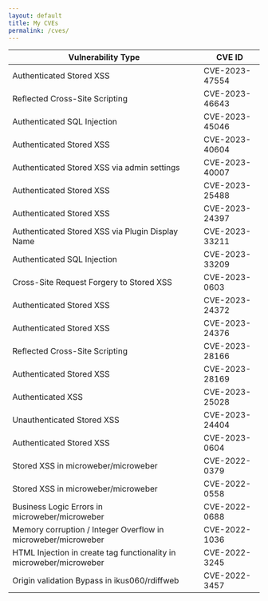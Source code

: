 ```yaml
---
layout: default
title: My CVEs
permalink: /cves/
---
```


| Vulnerability Type                                                | CVE ID         |
|------------------------------------------------------------------|----------------|
| Authenticated Stored XSS                                         | CVE-2023-47554 |
| Reflected Cross-Site Scripting                                   | CVE-2023-46643 |
| Authenticated SQL Injection                                      | CVE-2023-45046 |
| Authenticated Stored XSS                                         | CVE-2023-40604 |
| Authenticated Stored XSS via admin settings                      | CVE-2023-40007 |
| Authenticated Stored XSS                                         | CVE-2023-25488 |
| Authenticated Stored XSS                                         | CVE-2023-24397 |
| Authenticated Stored XSS via Plugin Display Name                 | CVE-2023-33211 |
| Authenticated SQL Injection                                      | CVE-2023-33209 |
| Cross-Site Request Forgery to Stored XSS                         | CVE-2023-0603  |
| Authenticated Stored XSS                                         | CVE-2023-24372 |
| Authenticated Stored XSS                                         | CVE-2023-24376 |
| Reflected Cross-Site Scripting                                   | CVE-2023-28166 |
| Authenticated Stored XSS                                         | CVE-2023-28169 |
| Authenticated XSS                                                | CVE-2023-25028 |
| Unauthenticated Stored XSS                                       | CVE-2023-24404 |
| Authenticated Stored XSS                                         | CVE-2023-0604  |
| Stored XSS in microweber/microweber                              | CVE-2022-0379  |
| Stored XSS in microweber/microweber                              | CVE-2022-0558  |
| Business Logic Errors in microweber/microweber                   | CVE-2022-0688  |
| Memory corruption / Integer Overflow in microweber/microweber    | CVE-2022-1036  |
| HTML Injection in create tag functionality in microweber/microweber | CVE-2022-3245  |
| Origin validation Bypass in ikus060/rdiffweb                     | CVE-2022-3457  |